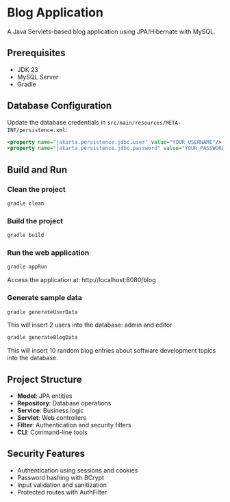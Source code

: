 # Blog Application

A Java Servlets-based blog application using JPA/Hibernate with MySQL.

## Prerequisites

- JDK 23
- MySQL Server
- Gradle

## Database Configuration

Update the database credentials in `src/main/resources/META-INF/persistence.xml`:

```xml
<property name="jakarta.persistence.jdbc.user" value="YOUR_USERNAME"/>
<property name="jakarta.persistence.jdbc.password" value="YOUR_PASSWORD"/>
```

## Build and Run

### Clean the project
```bash
gradle clean
```

### Build the project
```bash
gradle build
```

### Run the web application
```bash
gradle appRun
```
Access the application at: http://localhost:8080/blog

### Generate sample data

```bash
gradle generateUserData
```
This will insert 2 users into the database: admin and editor

```bash
gradle generateBlogData
```
This will insert 10 random blog entries about software development topics into the database.

## Project Structure

- **Model**: JPA entities
- **Repository**: Database operations
- **Service**: Business logic
- **Servlet**: Web controllers
- **Filter**: Authentication and security filters
- **CLI**: Command-line tools

## Security Features

- Authentication using sessions and cookies
- Password hashing with BCrypt
- Input validation and sanitization
- Protected routes with AuthFilter
